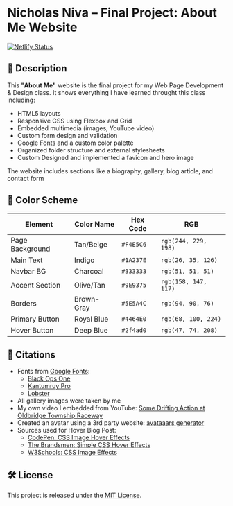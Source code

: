 # Nicholas Niva – Final Project: About Me Website

[![Netlify Status](https://api.netlify.com/api/v1/badges/4c1ae913-97c2-4daf-9356-22ac62b10dbf/deploy-status)](https://app.netlify.com/sites/about-me-reddeadviking/deploys)

## 📄 Description

This **"About Me"** website is the final project for my Web Page Development & Design class. It shows everything I have learned throught this class including:

- HTML5 layouts
- Responsive CSS using Flexbox and Grid
- Embedded multimedia (images, YouTube video)
- Custom form design and validation
- Google Fonts and a custom color palette
- Organized folder structure and external stylesheets
- Custom Designed and implemented a favicon and hero image

The website includes sections like a biography, gallery, blog article, and contact form

## 🎨 Color Scheme

| Element         | Color Name   | Hex Code      | RGB                    |
|-----------------|--------------|---------------|------------------------|
| Page Background | Tan/Beige    | `#F4E5C6`     | `rgb(244, 229, 198)` |
| Main Text       | Indigo       | `#1A237E`     | `rgb(26, 35, 126)`   |
| Navbar BG       | Charcoal     | `#333333`     | `rgb(51, 51, 51)`    |
| Accent Section  | Olive/Tan    | `#9E9375`     | `rgb(158, 147, 117)` |
| Borders         | Brown-Gray   | `#5E5A4C`     | `rgb(94, 90, 76)`    |
| Primary Button  | Royal Blue   | `#4464E0`     | `rgb(68, 100, 224)`  |
| Hover Button    | Deep Blue    | `#2f4ad0`     | `rgb(47, 74, 208)`   |

## 📸 Citations

- Fonts from [Google Fonts](https://fonts.google.com):
  - [Black Ops One](https://fonts.google.com/specimen/Black+Ops+One)
  - [Kantumruy Pro](https://fonts.google.com/specimen/Kantumruy+Pro)
  - [Lobster](https://fonts.google.com/specimen/Lobster)
- All gallery images were taken by me
- My own video I embedded from YouTube: [Some Drifting Action at Oldbridge Township Raceway](https://www.youtube.com/watch?v=lLWluwTCKmA)
- Created an avatar using a 3rd party website: [avataaars generator](https://getavataaars.com/)
- Sources used for Hover Blog Post:
  - [CodePen: CSS Image Hover Effects](https://codepen.io/nxworld/pen/ZYNOBZ)
  - [The Brandsmen: Simple CSS Hover Effects](https://thebrandsmen.com/css-image-hover-effects/)
  - [W3Schools: CSS Image Effects](https://www.w3schools.com/css/css_image_transparency.asp)


## 🛠️ License

This project is released under the [MIT License](https://opensource.org/licenses/MIT).
